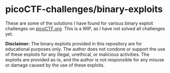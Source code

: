 # picoCTF-challenges/binary-exploits
These are some of the solutions I have found for various binary exploit challenges on [picoCTF.org](https://picoctf.org). This is a WIP, as I have not solved all challenges yet.

**Disclaimer:** The binary exploits provided in this repository are for educational purposes only. The author does not condone or support the use of these exploits for any illegal, unethical, or malicious activities. The exploits are provided as-is, and the author is not responsible for any misuse or damage caused by the use of these exploits.
